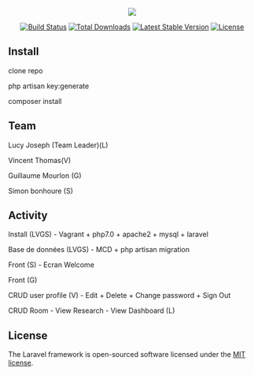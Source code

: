 <p align="center"><img src="https://laravel.com/assets/img/components/logo-laravel.svg"></p>

<p align="center">
<a href="https://travis-ci.org/laravel/framework"><img src="https://travis-ci.org/laravel/framework.svg" alt="Build Status"></a>
<a href="https://packagist.org/packages/laravel/framework"><img src="https://poser.pugx.org/laravel/framework/d/total.svg" alt="Total Downloads"></a>
<a href="https://packagist.org/packages/laravel/framework"><img src="https://poser.pugx.org/laravel/framework/v/stable.svg" alt="Latest Stable Version"></a>
<a href="https://packagist.org/packages/laravel/framework"><img src="https://poser.pugx.org/laravel/framework/license.svg" alt="License"></a>
</p>

## Install


clone repo

php artisan key:generate

composer install


## Team


Lucy Joseph (Team Leader)(L)

Vincent Thomas(V)

Guillaume Mourlon (G)

Simon bonhoure (S)


## Activity


Install (LVGS) - Vagrant + php7.0 + apache2 + mysql + laravel


Base de données (LVGS) - MCD + php artisan migration


Front (S) - Ecran Welcome


Front (G)


CRUD user profile (V) - Edit + Delete + Change password + Sign Out


CRUD Room - View Research - View Dashboard (L)



## License

The Laravel framework is open-sourced software licensed under the [MIT license](https://opensource.org/licenses/MIT).
